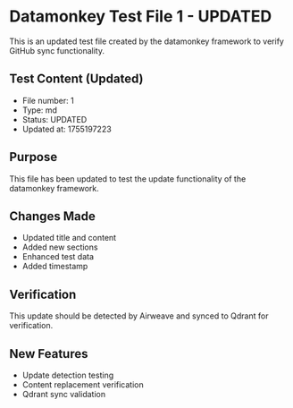 # Datamonkey Test File 1 - UPDATED

This is an updated test file created by the datamonkey framework to verify GitHub sync functionality.

## Test Content (Updated)
- File number: 1
- Type: md
- Status: UPDATED
- Updated at: 1755197223

## Purpose
This file has been updated to test the update functionality of the datamonkey framework.

## Changes Made
- Updated title and content
- Added new sections
- Enhanced test data
- Added timestamp

## Verification
This update should be detected by Airweave and synced to Qdrant for verification.

## New Features
- Update detection testing
- Content replacement verification
- Qdrant sync validation
